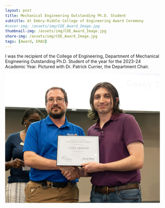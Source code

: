 ```yaml
---
layout: post
title: Mechanical Engineering Outstanding Ph.D. Student
subtitle: At Embry-Riddle College of Engineering Award Ceremony 
#cover-img: /assets/img/COE_Award_Image.jpg
thumbnail-img: /assets/img/COE_Award_Image.jpg
share-img: /assets/img/COE_Award_Image.jpg
tags: [Award, ERAU]
---
```


I was the recipient of the College of Engineering, Department of Mechanical Engineering Outstanding Ph.D. Student of the year for the 2023-24 Academic Year. Pictured with Dr. Patrick Currier, the Department Chair. 

![Image](/assets/img/COE_Award_Image.jpg)